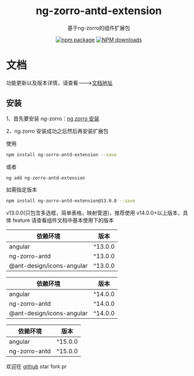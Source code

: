 <h1 align="center">
ng-zorro-antd-extension
</h1>

<div align="center">

基于ng-zorro的组件扩展包

[![npm package](https://img.shields.io/npm/v/ng-zorro-antd-extension.svg?style=flat-square)](https://www.npmjs.org/package/ng-zorro-antd-extension)
[![NPM downloads](http://img.shields.io/npm/dm/ng-zorro-antd-extension.svg?style=flat-square)](https://npmjs.org/package/ng-zorro-antd-extension)

</div>


# 文档

功能更新以及版本详情，请查看--->[文档地址](https://enochgao.github.io/ng-zorro-antd-extension/)

## 安装

1、首先要安装 ng-zorro：[ng zorro 安装](https://ng.ant.design/docs/getting-started/zh)

2、ng zorro 安装成功之后然后再安装扩展包

使用

```bash
npm install ng-zorro-antd-extension --save
```

或者

```bash
ng add ng-zorro-antd-extension
```

如需指定版本

```bash
npm install ng-zorro-antd-extension@13.0.0 --save
```

v13.0.0(只包含多选框，简单表格，映射管道)，推荐使用 v14.0.0+以上版本，具体 feature 请查看组件文档中基本使用下的版本

| 依赖环境                  | 版本    |
| ------------------------- | ------- |
| angular                   | ^13.0.0 |
| ng-zorro-antd             | ^13.0.0 |
| @ant-design/icons-angular | ^13.0.0 |

| 依赖环境                  | 版本    |
| ------------------------- | ------- |
| angular                   | ^14.0.0 |
| ng-zorro-antd             | ^14.0.0 |
| @ant-design/icons-angular | ^14.0.0 |

| 依赖环境      | 版本    |
| ------------- | ------- |
| angular       | ^15.0.0 |
| ng-zorro-antd | ^15.0.0 |

欢迎在 [github](https://github.com/EnochGao/ng-zorro-antd-extension) star fork pr
